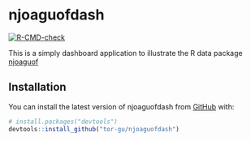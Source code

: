 
# njoaguofdash

<!-- badges: start -->
[![R-CMD-check](https://github.com/tor-gu/njoaguofdash/workflows/R-CMD-check/badge.svg)](https://github.com/tor-gu/njoaguofdash/actions)
<!-- badges: end -->

This is a simply dashboard application to illustrate the R data package
[njoaguof](https://github.com/tor-gu/njoaguof)

## Installation

You can install the latest version of njoaguofdash from [GitHub](https://github.com/) with:

``` r
# install.packages("devtools")
devtools::install_github("tor-gu/njoaguofdash")
```

